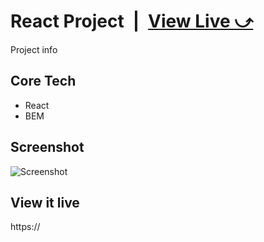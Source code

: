 # React Project&ensp;|&ensp;[View Live &#10555;](#)

Project info

## Core Tech

- React
- BEM

## Screenshot

![Screenshot](screenshot.jpg)

## View it live

https://
